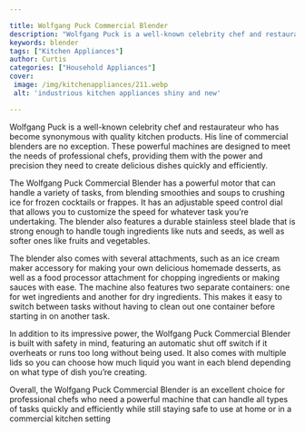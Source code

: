 ```yaml
---

title: Wolfgang Puck Commercial Blender
description: "Wolfgang Puck is a well-known celebrity chef and restaurateur who has become synonymous with quality kitchen products. His line of...learn more about it now"
keywords: blender
tags: ["Kitchen Appliances"]
author: Curtis
categories: ["Household Appliances"]
cover: 
 image: /img/kitchenappliances/211.webp
 alt: 'industrious kitchen appliances shiny and new'

---
```


Wolfgang Puck is a well-known celebrity chef and restaurateur who has become synonymous with quality kitchen products. His line of commercial blenders are no exception. These powerful machines are designed to meet the needs of professional chefs, providing them with the power and precision they need to create delicious dishes quickly and efficiently. 

The Wolfgang Puck Commercial Blender has a powerful motor that can handle a variety of tasks, from blending smoothies and soups to crushing ice for frozen cocktails or frappes. It has an adjustable speed control dial that allows you to customize the speed for whatever task you’re undertaking. The blender also features a durable stainless steel blade that is strong enough to handle tough ingredients like nuts and seeds, as well as softer ones like fruits and vegetables. 

The blender also comes with several attachments, such as an ice cream maker accessory for making your own delicious homemade desserts, as well as a food processor attachment for chopping ingredients or making sauces with ease. The machine also features two separate containers: one for wet ingredients and another for dry ingredients. This makes it easy to switch between tasks without having to clean out one container before starting in on another task. 

In addition to its impressive power, the Wolfgang Puck Commercial Blender is built with safety in mind, featuring an automatic shut off switch if it overheats or runs too long without being used. It also comes with multiple lids so you can choose how much liquid you want in each blend depending on what type of dish you’re creating. 

Overall, the Wolfgang Puck Commercial Blender is an excellent choice for professional chefs who need a powerful machine that can handle all types of tasks quickly and efficiently while still staying safe to use at home or in a commercial kitchen setting
